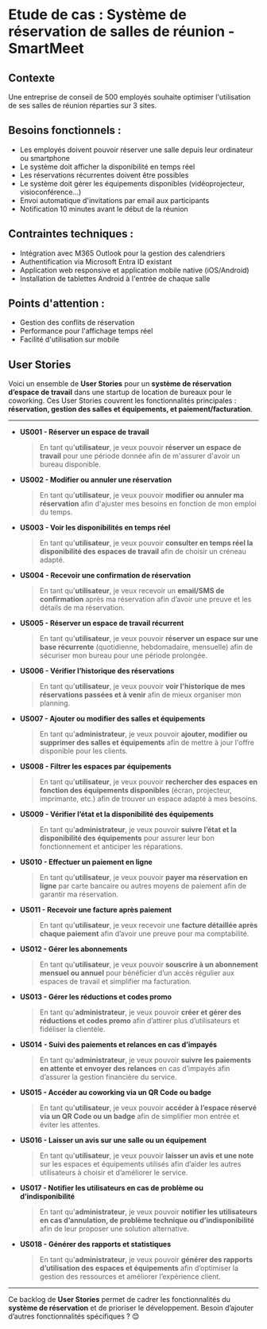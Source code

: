 # Etude de cas : Système de réservation de salles de réunion - SmartMeet

## Contexte

Une entreprise de conseil de 500 employés souhaite optimiser l'utilisation de ses salles de réunion réparties sur 3 sites.

## Besoins fonctionnels :

- Les employés doivent pouvoir réserver une salle depuis leur ordinateur ou smartphone
- Le système doit afficher la disponibilité en temps réel
- Les réservations récurrentes doivent être possibles
- Le système doit gérer les équipements disponibles (vidéoprojecteur, visioconférence...)
- Envoi automatique d'invitations par email aux participants
- Notification 10 minutes avant le début de la réunion

## Contraintes techniques :

- Intégration avec M365 Outlook pour la gestion des calendriers
- Authentification via Microsoft Entra ID existant
- Application web responsive et application mobile native (iOS/Android)
- Installation de tablettes Android à l'entrée de chaque salle

## Points d'attention :

- Gestion des conflits de réservation
- Performance pour l'affichage temps réel
- Facilité d'utilisation sur mobile

## User Stories

Voici un ensemble de **User Stories** pour un **système de réservation d’espace de travail** dans une startup de location de bureaux pour le coworking. Ces User Stories couvrent les fonctionnalités principales : **réservation, gestion des salles et équipements, et paiement/facturation**.  

---
 
- **US001 - Réserver un espace de travail**  
  > En tant qu'**utilisateur**, je veux pouvoir **réserver un espace de travail** pour une période donnée afin de m'assurer d'avoir un bureau disponible.  

- **US002 - Modifier ou annuler une réservation**  
  > En tant qu'**utilisateur**, je veux pouvoir **modifier ou annuler ma réservation** afin d'ajuster mes besoins en fonction de mon emploi du temps.  

- **US003 - Voir les disponibilités en temps réel**  
  > En tant qu'**utilisateur**, je veux pouvoir **consulter en temps réel la disponibilité des espaces de travail** afin de choisir un créneau adapté.  

- **US004 - Recevoir une confirmation de réservation**  
  > En tant qu'**utilisateur**, je veux recevoir un **email/SMS de confirmation** après ma réservation afin d’avoir une preuve et les détails de ma réservation.  

- **US005 - Réserver un espace de travail récurrent**  
  > En tant qu'**utilisateur**, je veux pouvoir **réserver un espace sur une base récurrente** (quotidienne, hebdomadaire, mensuelle) afin de sécuriser mon bureau pour une période prolongée.  

- **US006 - Vérifier l’historique des réservations**  
  > En tant qu'**utilisateur**, je veux pouvoir **voir l'historique de mes réservations passées et à venir** afin de mieux organiser mon planning.  

- **US007 - Ajouter ou modifier des salles et équipements**  
  > En tant qu'**administrateur**, je veux pouvoir **ajouter, modifier ou supprimer des salles et équipements** afin de mettre à jour l'offre disponible pour les clients.  

- **US008 - Filtrer les espaces par équipements**  
  > En tant qu'**utilisateur**, je veux pouvoir **rechercher des espaces en fonction des équipements disponibles** (écran, projecteur, imprimante, etc.) afin de trouver un espace adapté à mes besoins.  

- **US009 - Vérifier l’état et la disponibilité des équipements**  
  > En tant qu'**administrateur**, je veux pouvoir **suivre l’état et la disponibilité des équipements** pour assurer leur bon fonctionnement et anticiper les réparations.  
 
- **US010 - Effectuer un paiement en ligne**  
  > En tant qu'**utilisateur**, je veux pouvoir **payer ma réservation en ligne** par carte bancaire ou autres moyens de paiement afin de garantir ma réservation.  

- **US011 - Recevoir une facture après paiement**  
  > En tant qu'**utilisateur**, je veux recevoir une **facture détaillée après chaque paiement** afin d’avoir une preuve pour ma comptabilité.  

- **US012 - Gérer les abonnements**  
  > En tant qu'**utilisateur**, je veux pouvoir **souscrire à un abonnement mensuel ou annuel** pour bénéficier d’un accès régulier aux espaces de travail et simplifier ma facturation.  

- **US013 - Gérer les réductions et codes promo**  
  > En tant qu'**administrateur**, je veux pouvoir **créer et gérer des réductions et codes promo** afin d’attirer plus d’utilisateurs et fidéliser la clientèle.  

- **US014 - Suivi des paiements et relances en cas d’impayés**  
  > En tant qu'**administrateur**, je veux pouvoir **suivre les paiements en attente et envoyer des relances** en cas d’impayés afin d’assurer la gestion financière du service.  
 
- **US015 - Accéder au coworking via un QR Code ou badge**  
  > En tant qu'**utilisateur**, je veux pouvoir **accéder à l’espace réservé via un QR Code ou un badge** afin de simplifier mon entrée et éviter les attentes.  

- **US016 - Laisser un avis sur une salle ou un équipement**  
  > En tant qu'**utilisateur**, je veux pouvoir **laisser un avis et une note** sur les espaces et équipements utilisés afin d’aider les autres utilisateurs à choisir et d’améliorer le service.  

- **US017 - Notifier les utilisateurs en cas de problème ou d’indisponibilité**  
  > En tant qu'**administrateur**, je veux pouvoir **notifier les utilisateurs en cas d’annulation, de problème technique ou d’indisponibilité** afin de leur proposer une solution alternative.  

- **US018 - Générer des rapports et statistiques**  
  > En tant qu'**administrateur**, je veux pouvoir **générer des rapports d’utilisation des espaces et équipements** afin d’optimiser la gestion des ressources et améliorer l’expérience client.  

---

Ce backlog de **User Stories** permet de cadrer les fonctionnalités du **système de réservation** et de prioriser le développement. Besoin d’ajouter d’autres fonctionnalités spécifiques ? 😊
